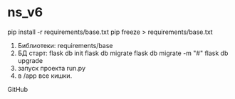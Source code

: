 # ns_v6
pip install -r requirements/base.txt
pip freeze > requirements/base.txt

1. Библиотеки: requirements/base
2. БД старт:
flask db init
flask db migrate
flask db migrate -m "#"
flask db upgrade
3. запуск проекта run.py
4. в /app все кишки.

GitHub

